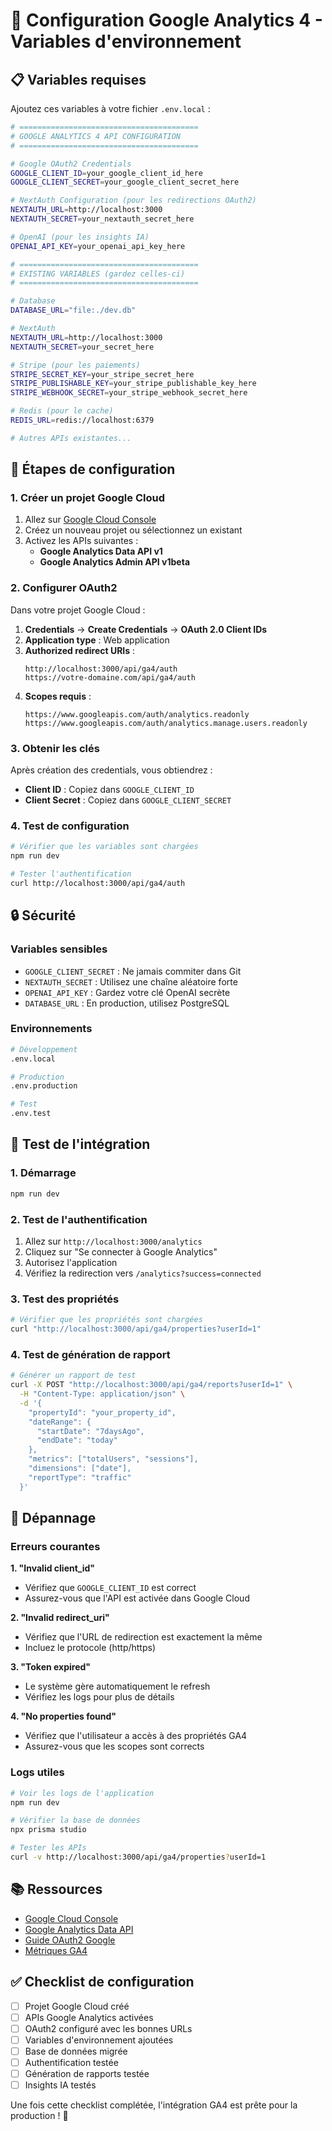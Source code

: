 # 🔧 Configuration Google Analytics 4 - Variables d'environnement

## 📋 Variables requises

Ajoutez ces variables à votre fichier `.env.local` :

```bash
# ========================================
# GOOGLE ANALYTICS 4 API CONFIGURATION
# ========================================

# Google OAuth2 Credentials
GOOGLE_CLIENT_ID=your_google_client_id_here
GOOGLE_CLIENT_SECRET=your_google_client_secret_here

# NextAuth Configuration (pour les redirections OAuth2)
NEXTAUTH_URL=http://localhost:3000
NEXTAUTH_SECRET=your_nextauth_secret_here

# OpenAI (pour les insights IA)
OPENAI_API_KEY=your_openai_api_key_here

# ========================================
# EXISTING VARIABLES (gardez celles-ci)
# ========================================

# Database
DATABASE_URL="file:./dev.db"

# NextAuth
NEXTAUTH_URL=http://localhost:3000
NEXTAUTH_SECRET=your_secret_here

# Stripe (pour les paiements)
STRIPE_SECRET_KEY=your_stripe_secret_here
STRIPE_PUBLISHABLE_KEY=your_stripe_publishable_key_here
STRIPE_WEBHOOK_SECRET=your_stripe_webhook_secret_here

# Redis (pour le cache)
REDIS_URL=redis://localhost:6379

# Autres APIs existantes...
```

## 🚀 Étapes de configuration

### 1. Créer un projet Google Cloud

1. Allez sur [Google Cloud Console](https://console.cloud.google.com/)
2. Créez un nouveau projet ou sélectionnez un existant
3. Activez les APIs suivantes :
   - **Google Analytics Data API v1**
   - **Google Analytics Admin API v1beta**

### 2. Configurer OAuth2

Dans votre projet Google Cloud :

1. **Credentials** → **Create Credentials** → **OAuth 2.0 Client IDs**
2. **Application type** : Web application
3. **Authorized redirect URIs** :
   ```
   http://localhost:3000/api/ga4/auth
   https://votre-domaine.com/api/ga4/auth
   ```
4. **Scopes requis** :
   ```
   https://www.googleapis.com/auth/analytics.readonly
   https://www.googleapis.com/auth/analytics.manage.users.readonly
   ```

### 3. Obtenir les clés

Après création des credentials, vous obtiendrez :
- **Client ID** : Copiez dans `GOOGLE_CLIENT_ID`
- **Client Secret** : Copiez dans `GOOGLE_CLIENT_SECRET`

### 4. Test de configuration

```bash
# Vérifier que les variables sont chargées
npm run dev

# Tester l'authentification
curl http://localhost:3000/api/ga4/auth
```

## 🔒 Sécurité

### Variables sensibles
- `GOOGLE_CLIENT_SECRET` : Ne jamais commiter dans Git
- `NEXTAUTH_SECRET` : Utilisez une chaîne aléatoire forte
- `OPENAI_API_KEY` : Gardez votre clé OpenAI secrète
- `DATABASE_URL` : En production, utilisez PostgreSQL

### Environnements
```bash
# Développement
.env.local

# Production
.env.production

# Test
.env.test
```

## 🧪 Test de l'intégration

### 1. Démarrage
```bash
npm run dev
```

### 2. Test de l'authentification
1. Allez sur `http://localhost:3000/analytics`
2. Cliquez sur "Se connecter à Google Analytics"
3. Autorisez l'application
4. Vérifiez la redirection vers `/analytics?success=connected`

### 3. Test des propriétés
```bash
# Vérifier que les propriétés sont chargées
curl "http://localhost:3000/api/ga4/properties?userId=1"
```

### 4. Test de génération de rapport
```bash
# Générer un rapport de test
curl -X POST "http://localhost:3000/api/ga4/reports?userId=1" \
  -H "Content-Type: application/json" \
  -d '{
    "propertyId": "your_property_id",
    "dateRange": {
      "startDate": "7daysAgo",
      "endDate": "today"
    },
    "metrics": ["totalUsers", "sessions"],
    "dimensions": ["date"],
    "reportType": "traffic"
  }'
```

## 🚨 Dépannage

### Erreurs courantes

**1. "Invalid client_id"**
- Vérifiez que `GOOGLE_CLIENT_ID` est correct
- Assurez-vous que l'API est activée dans Google Cloud

**2. "Invalid redirect_uri"**
- Vérifiez que l'URL de redirection est exactement la même
- Incluez le protocole (http/https)

**3. "Token expired"**
- Le système gère automatiquement le refresh
- Vérifiez les logs pour plus de détails

**4. "No properties found"**
- Vérifiez que l'utilisateur a accès à des propriétés GA4
- Assurez-vous que les scopes sont corrects

### Logs utiles

```bash
# Voir les logs de l'application
npm run dev

# Vérifier la base de données
npx prisma studio

# Tester les APIs
curl -v http://localhost:3000/api/ga4/properties?userId=1
```

## 📚 Ressources

- [Google Cloud Console](https://console.cloud.google.com/)
- [Google Analytics Data API](https://developers.google.com/analytics/devguides/reporting/data/v1)
- [Guide OAuth2 Google](https://developers.google.com/identity/protocols/oauth2)
- [Métriques GA4](https://developers.google.com/analytics/devguides/reporting/data/v1/api-schema#metrics)

## ✅ Checklist de configuration

- [ ] Projet Google Cloud créé
- [ ] APIs Google Analytics activées
- [ ] OAuth2 configuré avec les bonnes URLs
- [ ] Variables d'environnement ajoutées
- [ ] Base de données migrée
- [ ] Authentification testée
- [ ] Génération de rapports testée
- [ ] Insights IA testés

Une fois cette checklist complétée, l'intégration GA4 est prête pour la production ! 🚀 